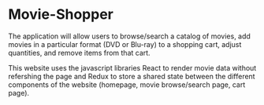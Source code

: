 # Movie-Shopper

The application will allow users to browse/search a catalog of movies, add movies in a particular format (DVD or Blu-ray) to a shopping cart, adjust quantities, and remove items from that cart. 

This website uses the javascript libraries React to render movie data without refershing the page and Redux to store a shared state between the different components of the website (homepage, movie browse/search page, cart page).
